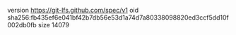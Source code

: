version https://git-lfs.github.com/spec/v1
oid sha256:fb435ef6e041bf42b7db56e53d1a74d7a80338098820ed3ccf5dd10f002db0fb
size 14079
